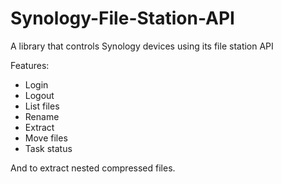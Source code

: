 # Synology-File-Station-API

A library that controls Synology devices using its file station API

Features:
- Login
- Logout
- List files
- Rename
- Extract
- Move files
- Task status

And to extract nested compressed files.
